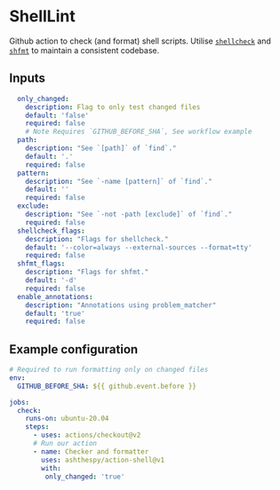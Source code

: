 # ShellLint

Github action to check (and format) shell scripts. 
Utilise [`shellcheck`](https://github.com/koalaman/shellcheck) and [`shfmt`](https://github.com/mvdan/sh) to maintain a consistent codebase.

## Inputs

```yaml
  only_changed:
    description: Flag to only test changed files
    default: 'false'
    required: false
    # Note Requires `GITHUB_BEFORE_SHA`, See workflow example
  path:
    description: "See `[path]` of `find`."
    default: '.'
    required: false
  pattern:
    description: "See `-name [pattern]` of `find`."
    default: ''
    required: false
  exclude:
    description: "See `-not -path [exclude]` of `find`."
    required: false
  shellcheck_flags:
    description: "Flags for shellcheck."
    default: '--color=always --external-sources --format=tty'
    required: false
  shfmt_flags:
    description: "Flags for shfmt."
    default: '-d'
    required: false
  enable_annotations:
    description: "Annotations using problem_matcher"
    default: 'true'
    required: false
```

## Example configuration

```yaml
# Required to run formatting only on changed files
env:
  GITHUB_BEFORE_SHA: ${{ github.event.before }}

jobs:
  check:
    runs-on: ubuntu-20.04
    steps:
      - uses: actions/checkout@v2
      # Run our action
      - name: Checker and formatter 
        uses: ashthespy/action-shell@v1
        with:
         only_changed: 'true'
```